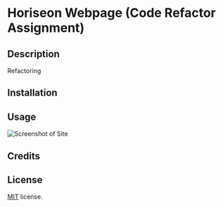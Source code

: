 # Horiseon Webpage (Code Refactor Assignment)

## Description

Refactoring 

## Installation

## Usage

  ![Screenshot of Site](assets/images/Horiseon.png)
  
## Credits

## License

[MIT](https://github.com/microsoft/vscode/blob/main/LICENSE.txt) license. 
